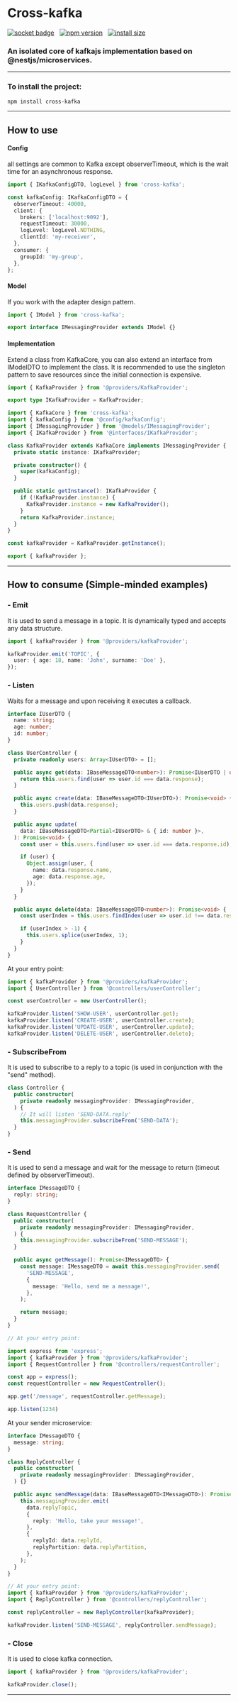 # Cross-kafka

[![socket badge](https://socket.dev/api/badge/npm/package/cross-kafka)](https://socket.dev/npm/package/cross-kafka)
&nbsp;
[![npm version](https://img.shields.io/npm/v/cross-kafka.svg?color=CB3837)](https://www.npmjs.com/package/cross-kafka)
&nbsp;
[![install size](https://packagephobia.com/badge?p=cross-kafka)](https://packagephobia.com/result?p=cross-kafka)

### An isolated core of kafkajs implementation based on @nestjs/microservices.

---

### To install the project:

```bash
npm install cross-kafka
```

---

## How to use

#### Config
all settings are common to Kafka except observerTimeout, which is the wait time for an asynchronous response.

```typescript
import { IKafkaConfigDTO, logLevel } from 'cross-kafka';

const kafkaConfig: IKafkaConfigDTO = {
  observerTimeout: 40000,
  client: {
    brokers: ['localhost:9092'],
    requestTimeout: 30000,
    logLevel: logLevel.NOTHING,
    clientId: 'my-receiver',
  },
  consumer: {
    groupId: 'my-group',
  },
};
```

#### Model
If you work with the adapter design pattern.

```typescript
import { IModel } from 'cross-kafka';

export interface IMessagingProvider extends IModel {}
```

#### Implementation
Extend a class from KafkaCore, you can also extend an interface from IModelDTO to implement the class.
It is recommended to use the singleton pattern to save resources since the initial connection is expensive.

```typescript
import { KafkaProvider } from '@providers/KafkaProvider';

export type IKafkaProvider = KafkaProvider;
```

```typescript
import { KafkaCore } from 'cross-kafka';
import { kafkaConfig } from '@config/kafkaConfig';
import { IMessagingProvider } from '@models/IMessagingProvider';
import { IKafkaProvider } from '@interfaces/IKafkaProvider';

class KafkaProvider extends KafkaCore implements IMessagingProvider {
  private static instance: IKafkaProvider;

  private constructor() {
    super(kafkaConfig);
  }

  public static getInstance(): IKafkaProvider {
    if (!KafkaProvider.instance) {
      KafkaProvider.instance = new KafkaProvider();
    }
    return KafkaProvider.instance;
  }
}

const kafkaProvider = KafkaProvider.getInstance();

export { kafkaProvider };
```

---

## How to consume (Simple-minded examples)

### - Emit
It is used to send a message in a topic. It is dynamically typed and accepts any data structure.

```typescript
import { kafkaProvider } from '@providers/kafkaProvider';

kafkaProvider.emit('TOPIC', {
  user: { age: 18, name: 'John', surname: 'Doe' },
});
```

### - Listen
Waits for a message and upon receiving it executes a callback.

```typescript
interface IUserDTO {
  name: string;
  age: number;
  id: number;
}

class UserController {
  private readonly users: Array<IUserDTO> = [];

  public async get(data: IBaseMessageDTO<number>): Promise<IUserDTO | undefined> {
    return this.users.find(user => user.id === data.response);
  }

  public async create(data: IBaseMessageDTO<IUserDTO>): Promise<void> {
    this.users.push(data.response);
  }

  public async update(
    data: IBaseMessageDTO<Partial<IUserDTO> & { id: number }>,
  ): Promise<void> {
    const user = this.users.find(user => user.id === data.response.id);

    if (user) {
      Object.assign(user, {
        name: data.response.name,
        age: data.response.age,
      });
    }
  }

  public async delete(data: IBaseMessageDTO<number>): Promise<void> {
    const userIndex = this.users.findIndex(user => user.id !== data.response);

    if (userIndex > -1) {
      this.users.splice(userIndex, 1);
    }
  }
}
```

At your entry point:

```typescript
import { kafkaProvider } from '@providers/kafkaProvider';
import { UserController } from '@controllers/userController';

const userController = new UserController();

kafkaProvider.listen('SHOW-USER', userController.get);
kafkaProvider.listen('CREATE-USER', userController.create);
kafkaProvider.listen('UPDATE-USER', userController.update);
kafkaProvider.listen('DELETE-USER', userController.delete);
```

### - SubscribeFrom
It is used to subscribe to a reply to a topic (is used in conjunction with the "send" method).

```typescript
class Controller {
  public constructor(
    private readonly messagingProvider: IMessagingProvider,
  ) {
    // It will listen 'SEND-DATA.reply'
    this.messagingProvider.subscribeFrom('SEND-DATA');
  }
}
```

### - Send
It is used to send a message and wait for the message to return (timeout defined by observerTimeout).

```typescript
interface IMessageDTO {
  reply: string;
}

class RequestController {
  public constructor(
    private readonly messagingProvider: IMessagingProvider,
  ) {
    this.messagingProvider.subscribeFrom('SEND-MESSAGE');
  }

  public async getMessage(): Promise<IMessageDTO> {
    const message: IMessageDTO = await this.messagingProvider.send(
      'SEND-MESSAGE',
      {
        message: 'Hello, send me a message!',
      },
    );

    return message;
  }
}

// At your entry point:

import express from 'express';
import { kafkaProvider } from '@providers/kafkaProvider';
import { RequestController } from '@controllers/requestController';

const app = express();
const requestController = new RequestController();

app.get('/message', requestController.getMessage);

app.listen(1234)
```

At your sender microservice:
```typescript
interface IMessageDTO {
  message: string;
}

class ReplyController {
  public constructor(
    private readonly messagingProvider: IMessagingProvider,
  ) {}

  public async sendMessage(data: IBaseMessageDTO<IMessageDTO>): Promise<void> {
    this.messagingProvider.emit(
      data.replyTopic,
      {
        reply: 'Hello, take your message!',
      },
      {
        replyId: data.replyId,
        replyPartition: data.replyPartition,
      },
    );
  }
}

// At your entry point:
import { kafkaProvider } from '@providers/kafkaProvider';
import { ReplyController } from '@controllers/replyController';

const replyController = new ReplyController(kafkaProvider);

kafkaProvider.listen('SEND-MESSAGE', replyController.sendMessage);
```

### - Close
It is used to close kafka connection.

```typescript
import { kafkaProvider } from '@providers/kafkaProvider';

kafkaProvider.close();
```

---